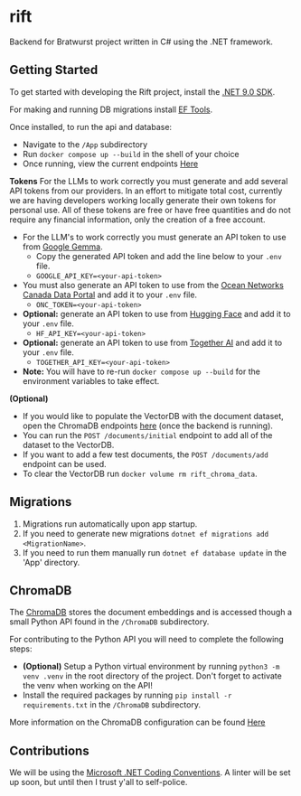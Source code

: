 # rift
Backend for Bratwurst project written in C# using the .NET framework.

## Getting Started

To get started with developing the Rift project, install the [.NET 9.0 SDK](https://dotnet.microsoft.com/en-us/download).

For making and running DB migrations install [EF Tools](https://learn.microsoft.com/en-us/ef/core/cli/dotnet#installing-the-tools).

Once installed, to run the api and database:

* Navigate to the `/App` subdirectory
* Run `docker compose up --build` in the shell of your choice
* Once running, view the current endpoints [Here](http://localhost:5000/swagger/index.html)

**Tokens**
For the LLMs to work correctly you must generate and add several API tokens from our providers. In an effort to mitigate total cost, currently we are having developers working locally generate their own tokens for personal use. All of these tokens are free or have free quantities and do not require any financial information, only the creation of a free account.

* For the LLM's to work correctly you must generate an API token to use from [Google Gemma](https://aistudio.google.com/apikey).
  * Copy the generated API token and add the line below to your `.env` file.
  * `GOOGLE_API_KEY=<your-api-token>`
* You must also generate an API token to use from the [Ocean Networks Canada Data Portal](https://data.oceannetworks.ca) and add it to your `.env` file.
  * `ONC_TOKEN=<your-api-token>`
* **Optional:** generate an API token to use from [Hugging Face](https://huggingface.co/docs/hub/en/security-tokens) and add it to your `.env` file.
  * `HF_API_KEY=<your-api-token>`
* **Optional:** generate an API token to use from [Together AI](https://www.together.ai) and add it to your `.env` file.
  * `TOGETHER_API_KEY=<your-api-token>`
* **Note:** You will have to re-run `docker compose up --build` for the environment variables to take effect.

**(Optional)**
* If you would like to populate the VectorDB with the document dataset, open the ChromaDB endpoints [here](http://localhost:8000/docs#/default/add_initial_documents_documents_initial_post) (once the backend is running).
* You can run the `POST /documents/initial` endpoint to add all of the dataset to the VectorDB.
* If you want to add a few test documents, the `POST /documents/add` endpoint can be used.
* To clear the VectorDB run `docker volume rm rift_chroma_data`.


## Migrations

1. Migrations run automatically upon app startup.
2. If you need to generate new migrations `dotnet ef migrations add <MigrationName>`.
3. If you need to run them manually run `dotnet ef database update` in the 'App' directory.

## ChromaDB

The [ChromaDB](https://docs.trychroma.com/docs/overview/introduction) stores the document embeddings and is accessed though a small Python API found in the `/ChromaDB` subdirectory.

For contributing to the Python API you will need to complete the following steps:

* **(Optional)** Setup a Python virtual environment by running `python3 -m venv .venv` in the root directory of the project. Don't forget to activate the venv when working on the API!
* Install the required packages by running `pip install -r requirements.txt` in the `/ChromaDB` subdirectory.

More information on the ChromaDB configuration can be found [Here](ChromaDB/config/chroma_config.md)



## Contributions

We will be using the [Microsoft .NET Coding Conventions](https://learn.microsoft.com/en-us/dotnet/csharp/fundamentals/). A linter will be set up soon, but until then I trust y'all to self-police.
